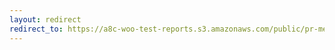 ```yaml
---
layout: redirect
redirect_to: https://a8c-woo-test-reports.s3.amazonaws.com/public/pr-merge/43548/api/index.html
---
```


